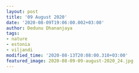 ```yaml
---
layout: post
title: '09 August 2020'
date: '2020-08-09T19:06:00.002+03:00'
author: Dedunu Dhananjaya
tags:
- nature
- estonia
- viljandi
modified_time: '2020-08-13T20:08:00.310+03:00'
featured_image: 2020-08-09-09-august-2020_24.jpg
---
```

